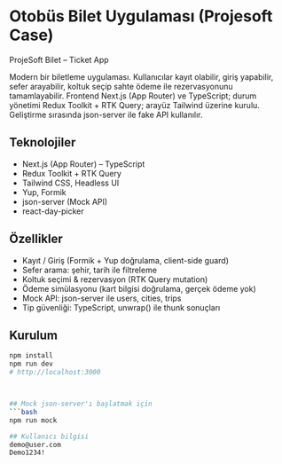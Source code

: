 # Otobüs Bilet Uygulaması (Projesoft Case)

ProjeSoft Bilet – Ticket App

Modern bir biletleme uygulaması. Kullanıcılar kayıt olabilir, giriş yapabilir, sefer arayabilir, koltuk seçip sahte ödeme ile rezervasyonunu tamamlayabilir. Frontend Next.js (App Router) ve TypeScript; durum yönetimi Redux Toolkit + RTK Query; arayüz Tailwind üzerine kurulu. Geliştirme sırasında json-server ile fake API kullanılır.

## Teknolojiler

- Next.js (App Router) – TypeScript
- Redux Toolkit + RTK Query
- Tailwind CSS, Headless UI
- Yup, Formik
- json-server (Mock API)
- react-day-picker

## Özellikler

- Kayıt / Giriş (Formik + Yup doğrulama, client-side guard)
- Sefer arama: şehir, tarih ile filtreleme
- Koltuk seçimi & rezervasyon (RTK Query mutation)
- Ödeme simülasyonu (kart bilgisi doğrulama, gerçek ödeme yok)
- Mock API: json-server ile users, cities, trips
- Tip güvenliği: TypeScript, unwrap() ile thunk sonuçları

## Kurulum

````bash
npm install
npm run dev
# http://localhost:3000



## Mock json-server'ı başlatmak için
```bash
npm run mock

## Kullanıcı bilgisi
demo@user.com
Demo1234!





````
